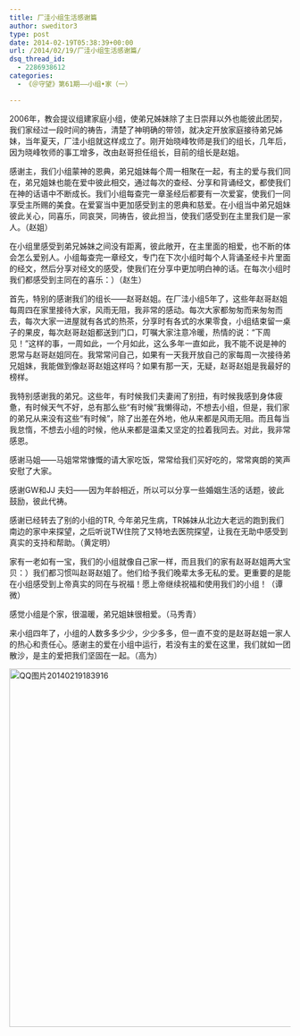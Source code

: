 ```yaml
---
title: 厂洼小组生活感谢篇
author: sweditor3
type: post
date: 2014-02-19T05:38:39+00:00
url: /2014/02/19/厂洼小组生活感谢篇/
dsq_thread_id:
  - 2286938612
categories:
  - 《＠守望》第61期——小组•家（一）

---
```

2006年，教会提议组建家庭小组，使弟兄姊妹除了主日崇拜以外也能彼此团契，我们家经过一段时间的祷告，清楚了神明确的带领，就决定开放家庭接待弟兄姊妹，当年夏天，厂洼小组就这样成立了。刚开始晓峰牧师是我们的组长，几年后，因为晓峰牧师的事工增多，改由赵哥担任组长，目前的组长是赵姐。

感谢主，我们小组蒙神的恩典，弟兄姐妹每个周一相聚在一起，有主的爱与我们同在，弟兄姐妹也能在爱中彼此相交，通过每次的查经、分享和背诵经文，都使我们在神的话语中不断成长。我们小组每查完一章圣经后都要有一次爱宴，使我们一同享受主所赐的美食。在爱宴当中更加感受到主的恩典和慈爱。在小组当中弟兄姐妹彼此关心，同喜乐，同哀哭，同祷告，彼此担当，使我们感受到在主里我们是一家人。（赵姐）

在小组里感受到弟兄姊妹之间没有距离，彼此敞开，在主里面的相爱，也不断的体会怎么爱别人。小组每查完一章经文，专门在下次小组时每个人背诵圣经卡片里面的经文，然后分享对经文的感受，使我们在分享中更加明白神的话。在每次小组时我们都感受到主同在的喜乐：）（赵生）

首先，特别的感谢我们的组长——赵哥赵姐。在厂洼小组5年了，这些年赵哥赵姐每周四在家里接待大家，风雨无阻，我非常的感动。每次大家都匆匆而来匆匆而去，每次大家一进屋就有各式的热茶，分享时有各式的水果零食，小组结束留一桌子的果皮，每次赵哥赵姐都送到门口，叮嘱大家注意冷暖，热情的说：“下周见！”这样的事，一周如此，一个月如此，这么多年一直如此，我不能不说是神的恩常与赵哥赵姐同在。我常常问自己，如果有一天我开放自己的家每周一次接待弟兄姐妹，我能做到像赵哥赵姐这样吗？如果有那一天，无疑，赵哥赵姐是我最好的榜样。
  
我特别感谢我的弟兄。这些年，有时候我们夫妻闹了别扭，有时候我感到身体疲惫，有时候天气不好，总有那么些“有时候”我懒得动，不想去小组，但是，我们家的弟兄从来没有这些“有时候”，除了出差在外地，他从来都是风雨无阻。而且每当我怠惰，不想去小组的时候，他从来都是温柔又坚定的拉着我同去。对此，我非常感恩。

感谢马姐——马姐常常慷慨的请大家吃饭，常常给我们买好吃的，常常爽朗的笑声安慰了大家。

感谢GW和JJ 夫妇——因为年龄相近，所以可以分享一些婚姻生活的话题，彼此鼓励，彼此代祷。

感谢已经转去了别的小组的TR, 今年弟兄生病，TR姊妹从北边大老远的跑到我们南边的家中来探望，之后听说TW住院了又特地去医院探望，让我在无助中感受到真实的支持和帮助。（黄定明）

家有一老如有一宝，我们的小组就像自己家一样，而且我们的家有赵哥赵姐两大宝贝：）我们都习惯叫赵哥赵姐了。他们给予我们晚辈太多无私的爱。更重要的是能在小组感受到上帝真实的同在与祝福！愿上帝继续祝福和使用我们的小组！（谭微）

感觉小组是个家，很温暖，弟兄姐妹很相爱。（马秀青）

来小组四年了，小组的人数多多少少，少少多多，但一直不变的是赵哥赵姐一家人的热心和责任心。感谢主的爱在小组中运行，若没有主的爱在这里，我们就如一团散沙，是主的爱把我们坚固在一起。（高为）

[<img class="aligncenter size-full wp-image-10458" alt="QQ图片20140219183916" src="http://t5.shwchurch.org/wp-content/uploads/2014/02/QQ图片20140219183916.jpg" width="960" height="641" srcset="http://t5.shwchurch.org/wp-content/uploads/2014/02/QQ图片20140219183916.jpg 960w, http://t5.shwchurch.org/wp-content/uploads/2014/02/QQ图片20140219183916-600x400.jpg 600w, http://t5.shwchurch.org/wp-content/uploads/2014/02/QQ图片20140219183916-449x300.jpg 449w" sizes="(max-width: 960px) 100vw, 960px" />][1]

 [1]: http://t5.shwchurch.org/wp-content/uploads/2014/02/QQ图片20140219183916.jpg